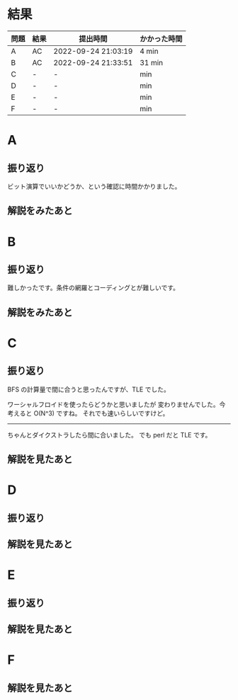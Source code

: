 # 結果

| 問題 | 結果 | 提出時間            | かかった時間 |
|------|------|---------------------|--------------|
| A    | AC   | 2022-09-24 21:03:19 | 4 min        |
| B    | AC   | 2022-09-24 21:33:51 | 31 min       |
| C    | -    | -                   |     min      |
| D    | -    | -                   |     min      |
| E    | -    | -                   |     min      |
| F    | -    | -                   |     min      |

# A

## 振り返り

ビット演算でいいかどうか、という確認に時間かかりました。

## 解説をみたあと

# B

## 振り返り

難しかったです。条件の網羅とコーディングとが難しいです。

## 解説をみたあと

# C

## 振り返り

BFS の計算量で間に合うと思ったんですが、TLE でした。

ワーシャルフロイドを使ったらどうかと思いましたが
変わりませんでした。今考えると O(N^3) ですね。
それでも速いらしいですけど。

---

ちゃんとダイクストラしたら間に合いました。
でも perl だと TLE です。

## 解説を見たあと

# D

## 振り返り

## 解説を見たあと

# E

## 振り返り

## 解説を見たあと

# F

## 解説を見たあと
